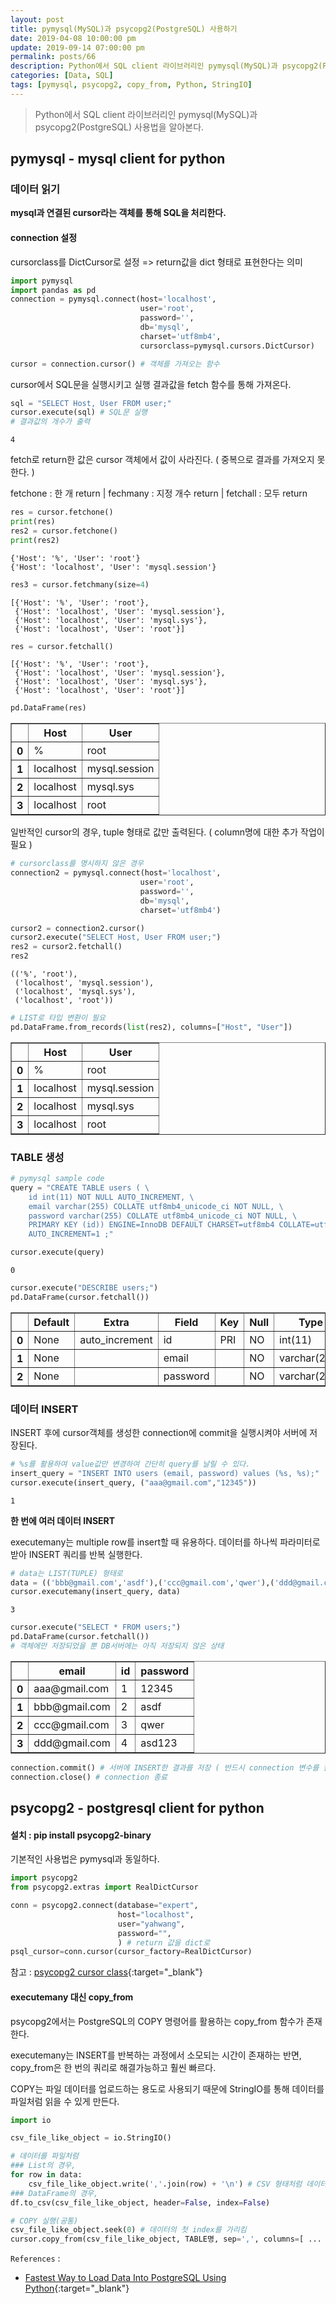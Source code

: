 ```yaml
---
layout: post
title: pymysql(MySQL)과 psycopg2(PostgreSQL) 사용하기
date: 2019-04-08 10:00:00 pm
update: 2019-09-14 07:00:00 pm
permalink: posts/66
description: Python에서 SQL client 라이브러리인 pymysql(MySQL)과 psycopg2(PostgreSQL) 사용법을 알아본다.
categories: [Data, SQL]
tags: [pymysql, psycopg2, copy_from, Python, StringIO]
---
```


> Python에서 SQL client 라이브러리인 pymysql(MySQL)과 psycopg2(PostgreSQL) 사용법을 알아본다.

## pymysql - mysql client for python

### 데이터 읽기

**mysql과 연결된 cursor라는 객체를 통해 SQL을 처리한다.**

#### connection 설정

cursorclass를 DictCursor로 설정 => return값을 dict 형태로 표현한다는 의미


```python
import pymysql
import pandas as pd
connection = pymysql.connect(host='localhost',
                             user='root',
                             password='',
                             db='mysql',
                             charset='utf8mb4',
                             cursorclass=pymysql.cursors.DictCursor)

cursor = connection.cursor() # 객체를 가져오는 함수
```

cursor에서 SQL문을 실행시키고 실행 결과값을 fetch 함수를 통해 가져온다. 


```python
sql = "SELECT Host, User FROM user;"
cursor.execute(sql) # SQL문 실행
# 결과값의 개수가 출력
```

    4


fetch로 return한 값은 cursor 객체에서 값이 사라진다. ( 중복으로 결과를 가져오지 못한다. )

fetchone : 한 개 return  |  fechmany : 지정 개수 return  | fetchall : 모두 return


```python
res = cursor.fetchone()
print(res)
res2 = cursor.fetchone()
print(res2)
```

    {'Host': '%', 'User': 'root'}
    {'Host': 'localhost', 'User': 'mysql.session'}



```python
res3 = cursor.fetchmany(size=4)
```

    [{'Host': '%', 'User': 'root'},
     {'Host': 'localhost', 'User': 'mysql.session'},
     {'Host': 'localhost', 'User': 'mysql.sys'},
     {'Host': 'localhost', 'User': 'root'}]


```python
res = cursor.fetchall()
```

    [{'Host': '%', 'User': 'root'},
     {'Host': 'localhost', 'User': 'mysql.session'},
     {'Host': 'localhost', 'User': 'mysql.sys'},
     {'Host': 'localhost', 'User': 'root'}]


```python
pd.DataFrame(res)
```

<div>
<style scoped>
    .dataframe tbody tr th:only-of-type {
        vertical-align: middle;
    }

    .dataframe tbody tr th {
        vertical-align: top;
    }

    .dataframe thead th {
        text-align: center;
    }
</style>
<table border="1" class="dataframe">
  <thead>
    <tr style="text-align: center;">
      <th></th>
      <th>Host</th>
      <th>User</th>
    </tr>
  </thead>
  <tbody>
    <tr>
      <th>0</th>
      <td>%</td>
      <td>root</td>
    </tr>
    <tr>
      <th>1</th>
      <td>localhost</td>
      <td>mysql.session</td>
    </tr>
    <tr>
      <th>2</th>
      <td>localhost</td>
      <td>mysql.sys</td>
    </tr>
    <tr>
      <th>3</th>
      <td>localhost</td>
      <td>root</td>
    </tr>
  </tbody>
</table>
</div>



일반적인 cursor의 경우, tuple 형태로 값만 출력된다. ( column명에 대한 추가 작업이 필요 )


```python
# cursorclass를 명시하지 않은 경우
connection2 = pymysql.connect(host='localhost',
                             user='root',
                             password='',
                             db='mysql',
                             charset='utf8mb4')
```


```python
cursor2 = connection2.cursor()
cursor2.execute("SELECT Host, User FROM user;")
res2 = cursor2.fetchall()
res2
```

    (('%', 'root'),
     ('localhost', 'mysql.session'),
     ('localhost', 'mysql.sys'),
     ('localhost', 'root'))


```python
# LIST로 타입 변환이 필요
pd.DataFrame.from_records(list(res2), columns=["Host", "User"])
```


<div>
<style scoped>
    .dataframe tbody tr th:only-of-type {
        vertical-align: middle;
    }

    .dataframe tbody tr th {
        vertical-align: top;
    }

    .dataframe thead th {
        text-align: center;
    }
</style>
<table border="1" class="dataframe">
  <thead>
    <tr style="text-align: center;">
      <th></th>
      <th>Host</th>
      <th>User</th>
    </tr>
  </thead>
  <tbody>
    <tr>
      <th>0</th>
      <td>%</td>
      <td>root</td>
    </tr>
    <tr>
      <th>1</th>
      <td>localhost</td>
      <td>mysql.session</td>
    </tr>
    <tr>
      <th>2</th>
      <td>localhost</td>
      <td>mysql.sys</td>
    </tr>
    <tr>
      <th>3</th>
      <td>localhost</td>
      <td>root</td>
    </tr>
  </tbody>
</table>
</div>

### TABLE 생성

```python
# pymysql sample code
query = "CREATE TABLE users ( \
    id int(11) NOT NULL AUTO_INCREMENT, \
    email varchar(255) COLLATE utf8mb4_unicode_ci NOT NULL, \
    password varchar(255) COLLATE utf8mb4_unicode_ci NOT NULL, \
    PRIMARY KEY (id)) ENGINE=InnoDB DEFAULT CHARSET=utf8mb4 COLLATE=utf8mb4_unicode_ci \
    AUTO_INCREMENT=1 ;"

cursor.execute(query)
```

    0


```python
cursor.execute("DESCRIBE users;")
pd.DataFrame(cursor.fetchall())
```


<div>
<style scoped>
    .dataframe tbody tr th:only-of-type {
        vertical-align: middle;
    }

    .dataframe tbody tr th {
        vertical-align: top;
    }

    .dataframe thead th {
        text-align: center;
    }
</style>
<table border="1" class="dataframe">
  <thead>
    <tr style="text-align: center;">
      <th></th>
      <th>Default</th>
      <th>Extra</th>
      <th>Field</th>
      <th>Key</th>
      <th>Null</th>
      <th>Type</th>
    </tr>
  </thead>
  <tbody>
    <tr>
      <th>0</th>
      <td>None</td>
      <td>auto_increment</td>
      <td>id</td>
      <td>PRI</td>
      <td>NO</td>
      <td>int(11)</td>
    </tr>
    <tr>
      <th>1</th>
      <td>None</td>
      <td></td>
      <td>email</td>
      <td></td>
      <td>NO</td>
      <td>varchar(255)</td>
    </tr>
    <tr>
      <th>2</th>
      <td>None</td>
      <td></td>
      <td>password</td>
      <td></td>
      <td>NO</td>
      <td>varchar(255)</td>
    </tr>
  </tbody>
</table>
</div>


### 데이터 INSERT

INSERT 후에 cursor객체를 생성한 connection에 commit을 실행시켜야 서버에 저장된다.


```python
# %s를 활용하여 value값만 변경하여 간단히 query를 날릴 수 있다.
insert_query = "INSERT INTO users (email, password) values (%s, %s);"
cursor.execute(insert_query, ("aaa@gmail.com","12345"))
```


    1


**한 번에 여러 데이터 INSERT**

executemany는 multiple row를 insert할 때 유용하다. 데이터를 하나씩 파라미터로 받아 INSERT 쿼리를 반복 실행한다.


```python
# data는 LIST(TUPLE) 형태로
data = (('bbb@gmail.com','asdf'),('ccc@gmail.com','qwer'),('ddd@gmail.com','asd123'))
cursor.executemany(insert_query, data)
```

    3


```python
cursor.execute("SELECT * FROM users;")
pd.DataFrame(cursor.fetchall())
# 객체에만 저장되었을 뿐 DB서버에는 아직 저장되지 않은 상태
```

<div>
<style scoped>
    .dataframe tbody tr th:only-of-type {
        vertical-align: middle;
    }

    .dataframe tbody tr th {
        vertical-align: top;
    }

    .dataframe thead th {
        text-align: center;
    }
</style>
<table border="1" class="dataframe">
  <thead>
    <tr style="text-align: center;">
      <th></th>
      <th>email</th>
      <th>id</th>
      <th>password</th>
    </tr>
  </thead>
  <tbody>
    <tr>
      <th>0</th>
      <td>aaa@gmail.com</td>
      <td>1</td>
      <td>12345</td>
    </tr>
    <tr>
      <th>1</th>
      <td>bbb@gmail.com</td>
      <td>2</td>
      <td>asdf</td>
    </tr>
    <tr>
      <th>2</th>
      <td>ccc@gmail.com</td>
      <td>3</td>
      <td>qwer</td>
    </tr>
    <tr>
      <th>3</th>
      <td>ddd@gmail.com</td>
      <td>4</td>
      <td>asd123</td>
    </tr>
  </tbody>
</table>
</div>




```python
connection.commit() # 서버에 INSERT한 결과를 저장 ( 반드시 connection 변수를 활용 )
connection.close() # connection 종료
```

## psycopg2 - postgresql client for python

#### 설치 : pip install psycopg2-binary

기본적인 사용법은 pymysql과 동일하다.

```python
import psycopg2
from psycopg2.extras import RealDictCursor

conn = psycopg2.connect(database="expert", 
                        host="localhost", 
                        user="yahwang", 
                        password="", 
                        ) # return 값을 dict로
psql_cursor=conn.cursor(cursor_factory=RealDictCursor)
```

참고 : [psycopg2 cursor class](http://initd.org/psycopg/docs/extras.html#connection-and-cursor-subclasses){:target="_blank"}


#### executemany 대신 copy_from

psycopg2에서는 PostgreSQL의 COPY 명령어를 활용하는 copy_from 함수가 존재한다.

executemany는 INSERT를 반복하는 과정에서 소모되는 시간이 존재하는 반면, copy_from은 한 번의 쿼리로 해결가능하고 훨씬 빠르다.

COPY는 파일 데이터를 업로드하는 용도로 사용되기 때문에 StringIO를 통해 데이터를 파일처럼 읽을 수 있게 만든다.

``` python
import io

csv_file_like_object = io.StringIO()

# 데이터를 파일처럼
### List의 경우,
for row in data:
    csv_file_like_object.write(','.join(row) + '\n') # CSV 형태처럼 데이터 입력
### DataFrame의 경우,
df.to_csv(csv_file_like_object, header=False, index=False)

# COPY 실행(공통)
csv_file_like_object.seek(0) # 데이터의 첫 index를 가리킴
cursor.copy_from(csv_file_like_object, TABLE명, sep=',', columns=[ ... ])
```

`References` : 

* [Fastest Way to Load Data Into PostgreSQL Using Python](https://hakibenita.com/fast-load-data-python-postgresql#copy){:target="_blank"}
